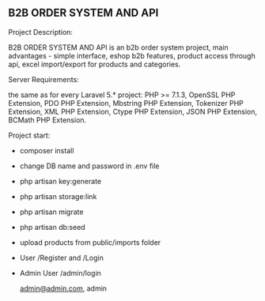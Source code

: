 

## B2B ORDER SYSTEM AND API

Project Description: 

B2B ORDER SYSTEM AND API is an b2b order system project, main advantages - simple interface, eshop b2b features, product access through api, excel import/export for products and categories.

Server Requirements: 

the same as for every Laravel 5.* project: PHP >= 7.1.3, OpenSSL PHP Extension, PDO PHP Extension, Mbstring PHP Extension, Tokenizer PHP Extension, XML PHP Extension, Ctype PHP Extension, JSON PHP Extension, BCMath PHP Extension.

Project start:

- composer install

- change DB name and password in .env file

- php artisan key:generate

- php artisan storage:link

- php artisan migrate

- php artisan db:seed

- upload products from public/imports folder

- User /Register and /Login

- Admin User /admin/login
    
    admin@admin.com, admin


